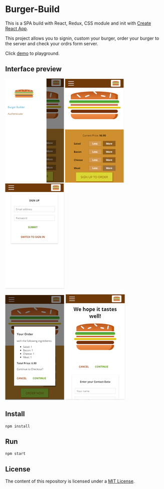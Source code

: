 # Burger-Build

This is a SPA build with React, Redux, CSS module and init with [Create React App](https://github.com/facebookincubator/create-react-app).

This project allows you to signin, custom your burger, order your burger to the server and check your ordrs form server.

Click [demo](https://burger-builder-l.firebaseapp.com/) to playground.

## Interface preview

![demo1](https://github.com/YuhanLin1105/Burger-Builder/blob/master/src/assets/images/demo2.PNG)
![demo1](https://github.com/YuhanLin1105/Burger-Builder/blob/master/src/assets/images/demo1.PNG) 
![demo1](https://github.com/YuhanLin1105/Burger-Builder/blob/master/src/assets/images/demo3.PNG)

![demo1](https://github.com/YuhanLin1105/Burger-Builder/blob/master/src/assets/images/demo4.PNG)
![demo1](https://github.com/YuhanLin1105/Burger-Builder/blob/master/src/assets/images/demo5.PNG)

## Install
```
npm install
```
## Run
```
npm start
```

## License
The content of this repository is licensed under a [MIT License](https://choosealicense.com/licenses/mit/).
